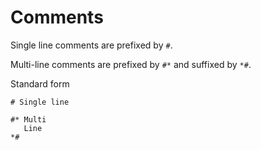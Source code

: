 # Comments

Single line comments are prefixed by `#`.

Multi-line comments are prefixed by `#*` and suffixed by `*#`.

Standard form

```redditlang
# Single line

#* Multi
   Line
*#
```